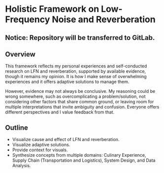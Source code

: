 <h1>Holistic Framework on Low-Frequency Noise and Reverberation</h1>

<h2>Notice: Repository will be transferred to GitLab.</h2>

<h2>Overview</h2>

<p>This framework reflects my personal experiences and self-conducted research on LFN and reverberation, supported by available evidence, though it remains my opinion. It is how I make sense of overwhelming experiences and it offers adaptive solutions to manage them.</p>

<p>However, evidence may not always be conclusive. My reasoning could be wrong somewhere, such as overcomplicating a problem/solution, not considering other factors that share common ground, or leaving room for multiple interpretations that invite ambiguity and confusion. Everyone offers different perspectives and I value feedback from that.</p>

<h2>Outline</h2>

<ul>
    <li>Visualize cause and effect of LFN and reverberation.</li>
    <li>Visualize adaptive solutions.</li>
    <li>Provide context for visuals.</li>
    <li>Synthesize concepts from multiple domains: Culinary Experience, Supply Chain (Transportation and Logistics), System Design, and Data Analysis.</li>
</ul>
